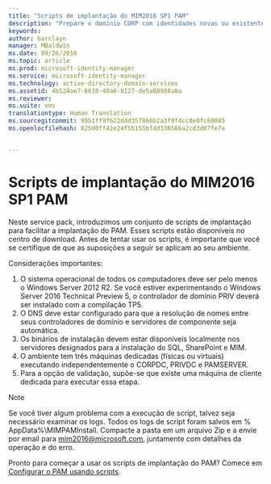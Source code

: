 ```yaml
---
title: "Scripts de implantação do MIM2016 SP1 PAM"
description: "Prepare o domínio CORP com identidades novas ou existentes para serem gerenciadas pelo Privileged Identity Manager usando scripts"
keywords: 
author: barclayn
manager: MBaldwin
ms.date: 09/26/2016
ms.topic: article
ms.prod: microsoft-identity-manager
ms.service: microsoft-identity-manager
ms.technology: active-directory-domain-services
ms.assetid: 4b524ae7-6610-40a0-8127-de5a08988a8a
ms.reviewer: 
ms.suite: ems
translationtype: Human Translation
ms.sourcegitcommit: 99b1ff9f622ddd357866b2a3f9f4cc8e0fc88005
ms.openlocfilehash: 82500ff42e24f5b155bfdd336566a2cd3d87fe7e


---
```


# Scripts de implantação do MIM2016 SP1 PAM

Neste service pack, introduzimos um conjunto de scripts de implantação para facilitar a implantação do PAM. Esses scripts estão disponíveis no centro de download. Antes de tentar usar os scripts, é importante que você se certifique de que as suposições a seguir se aplicam ao seu ambiente.

Considerações importantes:
1. O sistema operacional de todos os computadores deve ser pelo menos o Windows Server 2012 R2. Se você estiver experimentando o Windows Server 2016 Technical Preview 5, o controlador de domínio PRIV deverá ser instalado com a compilação TP5.
2. O DNS deve estar configurado para que a resolução de nomes entre seus controladores de domínio e servidores de componente seja automática.
3. Os binários de instalação devem estar disponíveis localmente nos servidores designados para a instalação do SQL, SharePoint e MIM.
4. O ambiente tem três máquinas dedicadas (físicas ou virtuais) executando independentemente o CORPDC, PRIVDC e PAMSERVER.
5. Para a opção de validação, supõe-se que existe uma máquina de cliente dedicada para executar essa etapa.

>[!NOTE]
>Se você tiver algum problema com a execução de script, talvez seja necessário examinar os logs. Todos os logs de script foram salvos em % AppData%\MIMPAMInstall. Compacte a pasta em um arquivo Zip e a envie por email para mim2016@microsoft.com, juntamente com detalhes da operação e do erro.

Pronto para começar a usar os scripts de implantação do PAM? Comece em [Configurar o PAM usando scripts](/microsoft-identity-manager/pam/sp1-pam-configure-using-scripts).



<!--HONumber=Oct16_HO1-->



